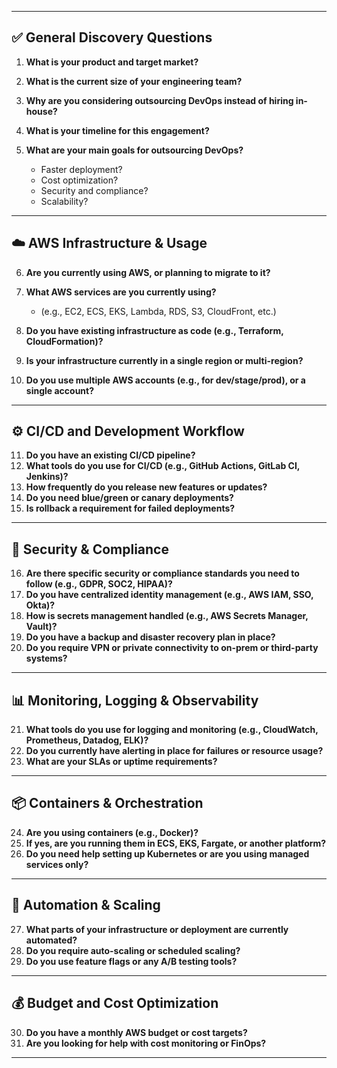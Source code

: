 
---

## ✅ **General Discovery Questions**

1. **What is your product and target market?**
2. **What is the current size of your engineering team?**
3. **Why are you considering outsourcing DevOps instead of hiring in-house?**
4. **What is your timeline for this engagement?**
5. **What are your main goals for outsourcing DevOps?**

   * Faster deployment?
   * Cost optimization?
   * Security and compliance?
   * Scalability?

---

## ☁️ **AWS Infrastructure & Usage**

6. **Are you currently using AWS, or planning to migrate to it?**
7. **What AWS services are you currently using?**

   * (e.g., EC2, ECS, EKS, Lambda, RDS, S3, CloudFront, etc.)
8. **Do you have existing infrastructure as code (e.g., Terraform, CloudFormation)?**
9. **Is your infrastructure currently in a single region or multi-region?**
10. **Do you use multiple AWS accounts (e.g., for dev/stage/prod), or a single account?**

---

## ⚙️ **CI/CD and Development Workflow**

11. **Do you have an existing CI/CD pipeline?**
12. **What tools do you use for CI/CD (e.g., GitHub Actions, GitLab CI, Jenkins)?**
13. **How frequently do you release new features or updates?**
14. **Do you need blue/green or canary deployments?**
15. **Is rollback a requirement for failed deployments?**

---

## 🔐 **Security & Compliance**

16. **Are there specific security or compliance standards you need to follow (e.g., GDPR, SOC2, HIPAA)?**
17. **Do you have centralized identity management (e.g., AWS IAM, SSO, Okta)?**
18. **How is secrets management handled (e.g., AWS Secrets Manager, Vault)?**
19. **Do you have a backup and disaster recovery plan in place?**
20. **Do you require VPN or private connectivity to on-prem or third-party systems?**

---

## 📊 **Monitoring, Logging & Observability**

21. **What tools do you use for logging and monitoring (e.g., CloudWatch, Prometheus, Datadog, ELK)?**
22. **Do you currently have alerting in place for failures or resource usage?**
23. **What are your SLAs or uptime requirements?**

---

## 📦 **Containers & Orchestration**

24. **Are you using containers (e.g., Docker)?**
25. **If yes, are you running them in ECS, EKS, Fargate, or another platform?**
26. **Do you need help setting up Kubernetes or are you using managed services only?**

---

## 🔁 **Automation & Scaling**

27. **What parts of your infrastructure or deployment are currently automated?**
28. **Do you require auto-scaling or scheduled scaling?**
29. **Do you use feature flags or any A/B testing tools?**

---

## 💰 **Budget and Cost Optimization**

30. **Do you have a monthly AWS budget or cost targets?**
31. **Are you looking for help with cost monitoring or FinOps?**

---

